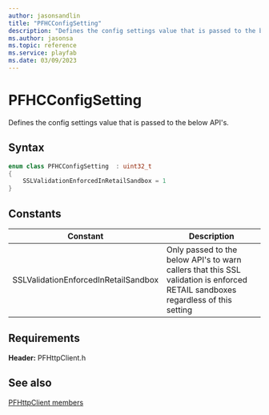 ```yaml
---
author: jasonsandlin
title: "PFHCConfigSetting"
description: "Defines the config settings value that is passed to the below API's."
ms.author: jasonsa
ms.topic: reference
ms.service: playfab
ms.date: 03/09/2023
---
```


# PFHCConfigSetting  

Defines the config settings value that is passed to the below API's.    

## Syntax  
  
```cpp
enum class PFHCConfigSetting  : uint32_t  
{  
    SSLValidationEnforcedInRetailSandbox = 1  
}  
```  
  
## Constants  
  
| Constant | Description |
| --- | --- |
| SSLValidationEnforcedInRetailSandbox | Only passed to the below API's to warn callers that this SSL validation is enforced RETAIL sandboxes regardless of this setting |  
  
  
## Requirements  
  
**Header:** PFHttpClient.h
  
## See also  
[PFHttpClient members](../pfhttpclient_members.md)  

  
  
